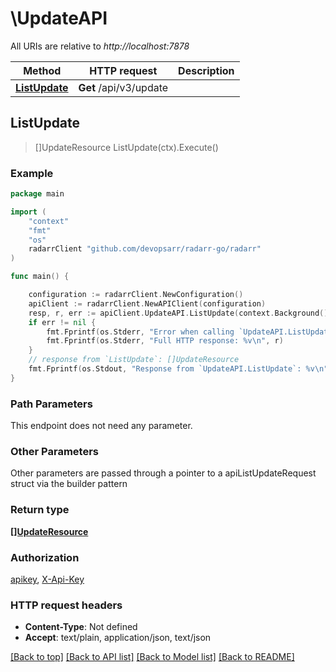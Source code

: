# \UpdateAPI

All URIs are relative to *http://localhost:7878*

Method | HTTP request | Description
------------- | ------------- | -------------
[**ListUpdate**](UpdateAPI.md#ListUpdate) | **Get** /api/v3/update | 



## ListUpdate

> []UpdateResource ListUpdate(ctx).Execute()



### Example

```go
package main

import (
	"context"
	"fmt"
	"os"
	radarrClient "github.com/devopsarr/radarr-go/radarr"
)

func main() {

	configuration := radarrClient.NewConfiguration()
	apiClient := radarrClient.NewAPIClient(configuration)
	resp, r, err := apiClient.UpdateAPI.ListUpdate(context.Background()).Execute()
	if err != nil {
		fmt.Fprintf(os.Stderr, "Error when calling `UpdateAPI.ListUpdate``: %v\n", err)
		fmt.Fprintf(os.Stderr, "Full HTTP response: %v\n", r)
	}
	// response from `ListUpdate`: []UpdateResource
	fmt.Fprintf(os.Stdout, "Response from `UpdateAPI.ListUpdate`: %v\n", resp)
}
```

### Path Parameters

This endpoint does not need any parameter.

### Other Parameters

Other parameters are passed through a pointer to a apiListUpdateRequest struct via the builder pattern


### Return type

[**[]UpdateResource**](UpdateResource.md)

### Authorization

[apikey](../README.md#apikey), [X-Api-Key](../README.md#X-Api-Key)

### HTTP request headers

- **Content-Type**: Not defined
- **Accept**: text/plain, application/json, text/json

[[Back to top]](#) [[Back to API list]](../README.md#documentation-for-api-endpoints)
[[Back to Model list]](../README.md#documentation-for-models)
[[Back to README]](../README.md)


